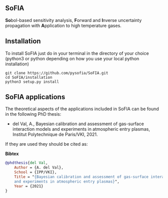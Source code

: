 
## SoFIA
**So**bol-based sensitivity analysis, **F**orward and **I**nverse uncertainty propagation with **A**pplication to high temperature gases.

## Installation ##

To install SoFIA just do in your terminal in the directory of your choice (python3 or python depending on how you use your local python installation)

```
git clone https://github.com/pysofia/SoFIA.git
cd SoFIA/installation
python3 setup.py install 
```

## SoFIA applications ##
The theoretical aspects of the applications included in SoFIA can be found in the following PhD thesis:

* del Val, A., Bayesian calibration and assessment of gas-surface interaction models and experiments
in atmospheric entry plasmas, Institut Polytechnique de Paris/VKI, 2021.

If they are used they should be cited as:

**Bibtex**
```bibtex
@phdthesis{del Val,
	Author = {A. del Val},
	School = {IPP/VKI},
	Title = "{Bayesian calibration and assessment of gas-surface interaction models 
    and experiments in atmospheric entry plasmas}",
	Year = {2021}
}
```
